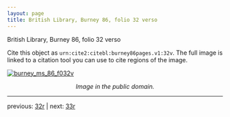 ```yaml
---
layout: page
title: British Library, Burney 86, folio 32 verso
---
```


British Library, Burney 86, folio 32 verso

Cite this object as `urn:cite2:citebl:burney86pages.v1:32v`.  The full image is linked to a citation tool you can use to cite regions of the image.

[![burney_ms_86_f032v](http://www.homermultitext.org/iipsrv?IIIF=/project/homer/pyramidal/deepzoom/citebl/burney86imgs/v1/burney_ms_86_f032v.tif/full/800,/0/default.jpg)](http://www.homermultitext.org/ict2/?urn=urn:cite2:citebl:burney86imgs.v1:burney_ms_86_f032v) 

<p style="text-align: center; font-style: italic;">Image in the public domain.</p>

---

previous: [32r](../32r/) | next: [33r](../33r/)